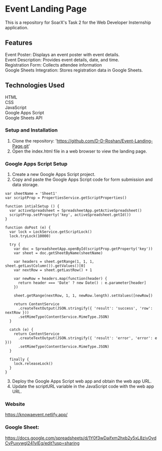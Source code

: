 # Event Landing Page  
This is a repository for SoarX's Task 2 for the Web Developer Insternship application.  
## Features
Event Poster: Displays an event poster with event details.  
Event Description: Provides event details, date, and time.  
Registration Form: Collects attendee information  
Google Sheets Integration: Stores registration data in Google Sheets.  
## Technologies Used  
HTML  
CSS  
JavaScript  
Google Apps Script  
Google Sheets API  
### Setup and Installation  
1. Clone the repository:  'https://github.com/D-D-Roshan/Event-Landing-Page.git'  
2. Open the index.html file in a web browser to view the landing page.  
### Google Apps Script Setup  
1. Create a new Google Apps Script project.  
2. Copy and paste the Google Apps Script code for form submission and data storage.  
```   
var sheetName = 'Sheet1'
var scriptProp = PropertiesService.getScriptProperties()

function intialSetup () {
  var activeSpreadsheet = SpreadsheetApp.getActiveSpreadsheet()
  scriptProp.setProperty('key', activeSpreadsheet.getId())
}

function doPost (e) {
  var lock = LockService.getScriptLock()
  lock.tryLock(10000)

  try {
    var doc = SpreadsheetApp.openById(scriptProp.getProperty('key'))
    var sheet = doc.getSheetByName(sheetName)

    var headers = sheet.getRange(1, 1, 1, sheet.getLastColumn()).getValues()[0]
    var nextRow = sheet.getLastRow() + 1

    var newRow = headers.map(function(header) {
      return header === 'Date' ? new Date() : e.parameter[header]
    })

    sheet.getRange(nextRow, 1, 1, newRow.length).setValues([newRow])

    return ContentService
      .createTextOutput(JSON.stringify({ 'result': 'success', 'row': nextRow }))
      .setMimeType(ContentService.MimeType.JSON)
  }

  catch (e) {
    return ContentService
      .createTextOutput(JSON.stringify({ 'result': 'error', 'error': e }))
      .setMimeType(ContentService.MimeType.JSON)
  }

  finally {
    lock.releaseLock()
  }
}
```   
3. Deploy the Google Apps Script web app and obtain the web app URL.  
4. Update the scriptURL variable in the JavaScript code with the web app URL.  
### Website 
https://knowaevent.netlify.app/
 
### Google Sheet:  
https://docs.google.com/spreadsheets/d/1Y0f3wDaifxm2hxb2y5xL8zivOvdCyPuxywgl241yIEg/edit?usp=sharing
